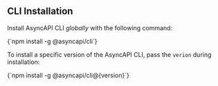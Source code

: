 ## CLI Installation

Install AsyncAPI CLI _globally_ with the following command:

<CodeBlock language="bash">
{`npm install -g @asyncapi/cli`}
</CodeBlock>

To install a specific version of the AsyncAPI CLI, pass the `verion` during installation:

<CodeBlock language="bash">
{`npm install -g @asyncapi/cli@{version}`}
</CodeBlock>